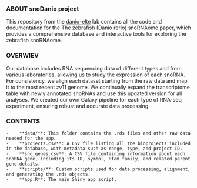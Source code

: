 ### ABOUT snoDanio project
This repository from the [danio-elte](https://github.com/danio-elte) lab contains all the code and documentation for the The zebrafish (Danio rerio) snoRNAome paper, which provides a comprehensive database and interactive tools for exploring the zebrafish snoRNAome.

### OVERWIEV
Our database includes RNA sequencing data of different types and from various laboratories, allowing us to study the expression of each snoRNA. For consistency, we align each dataset starting from the raw data and map it to the most recent zv11 genome. We continually expand the transcriptome table with newly annotated snoRNAs and use this updated version for all analyses. We created our own Galaxy pipeline for each type of RNA-seq experiment, ensuring robust and accurate data processing.

### CONTENTS
    -    **data/**: This folder contains the .rds files and other raw data needed for the app.
    -    **projects.csv**: A CSV file listing all the bioprojects included in the database, with metadata such as range, type, and project ID.
    -    **sno_genes.csv**: A CSV file containing information about each snoRNA gene, including its ID, symbol, Rfam family, and related parent gene details.
    -    **scripts/**: Custom scripts used for data processing, alignment, and generating the .rds objects.
    -    **app.R**: The main Shiny app script.

